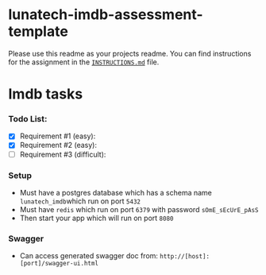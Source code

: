 # lunatech-imdb-assessment-template

Please use this readme as your projects readme. You can find instructions for
the assignment in the [`INSTRUCTIONS.md`](INSTRUCTIONS.md) file.

# Imdb tasks 

### Todo List: 

- [x] Requirement #1 (easy):
- [x] Requirement #2 (easy):
- [ ] Requirement #3 (difficult):

### Setup

- Must have a postgres database which has a schema name `lunatech_imdb`which run on port `5432` 
- Must have `redis` which run on port `6379` with password `sOmE_sEcUrE_pAsS`
- Then start your app which will run on port `8080`

### Swagger 

- Can access generated swagger doc from: `http://[host]:[port]/swagger-ui.html` 